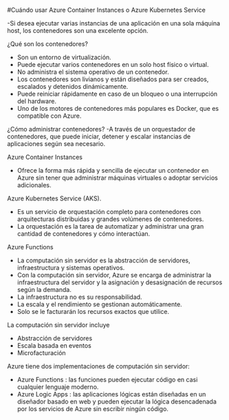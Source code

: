 #Cuándo usar Azure Container Instances o Azure Kubernetes Service

-Si desea ejecutar varias instancias de una aplicación en una sola máquina host, los contenedores son una excelente opción.

¿Qué son los contenedores?
- Son un entorno de virtualización. 
- Puede ejecutar varios contenedores en un solo host físico o virtual.
- No administra el sistema operativo de un contenedor.
- Los contenedores son livianos y están diseñados para ser creados, escalados y detenidos dinámicamente.
- Puede reiniciar rápidamente en caso de un bloqueo o una interrupción del hardware.
- Uno de los motores de contenedores más populares es Docker, que es compatible con Azure.

¿Cómo administrar contenedores?
-A través de un orquestador de contenedores, que puede iniciar, detener y escalar instancias de aplicaciones según sea necesario.

Azure Container Instances 
- Ofrece la forma más rápida y sencilla de ejecutar un contenedor en Azure sin tener que administrar máquinas virtuales o adoptar servicios adicionales.

Azure Kubernetes Service (AKS).
- Es un servicio de orquestación completo para contenedores con arquitecturas distribuidas y grandes volúmenes de contenedores.
- La orquestación es la tarea de automatizar y administrar una gran cantidad de contenedores y cómo interactúan.


Azure Functions
- La computación sin servidor es la abstracción de servidores, infraestructura y sistemas operativos. 
- Con la computación sin servidor, Azure se encarga de administrar la infraestructura del servidor y la asignación y desasignación de recursos según la demanda. 
- La infraestructura no es su responsabilidad. 
- La escala y el rendimiento se gestionan automáticamente. 
- Solo se le facturarán los recursos exactos que utilice.

La computación sin servidor incluye
- Abstracción de servidores
- Escala basada en eventos 
- Microfacturación

Azure tiene dos implementaciones de computación sin servidor:

- Azure Functions : las funciones pueden ejecutar código en casi cualquier lenguaje moderno.
- Azure Logic Apps : las aplicaciones lógicas están diseñadas en un diseñador basado en web y pueden ejecutar la lógica desencadenada por los servicios de Azure sin escribir ningún código.
